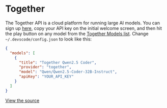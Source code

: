 # Together

The Together API is a cloud platform for running large AI models. You can sign up [here](https://api.together.xyz/signup), copy your API key on the initial welcome screen, and then hit the play button on any model from the [Together Models list](https://docs.together.ai/docs/serverless-models). Change `~/.devscode/config.json` to look like this:

```json title="config.json"
{
  "models": [
    {
      "title": "Together Qwen2.5 Coder",
      "provider": "together",
      "model": "Qwen/Qwen2.5-Coder-32B-Instruct",
      "apiKey": "YOUR_API_KEY"
    }
  ]
}
```

[View the source](https://github.com/khulnasoft/devscode/blob/main/core/llm/llms/Together.ts)
